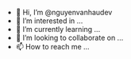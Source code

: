 - 👋 Hi, I’m @nguyenvanhaudev
- 👀 I’m interested in ...
- 🌱 I’m currently learning ...
- 💞️ I’m looking to collaborate on ...
- 📫 How to reach me ...

<!---
nguyenvanhaudev/nguyenvanhaudev is a ✨ special ✨ repository because its `README.md` (this file) appears on your GitHub profile.
You can click the Preview link to take a look at your changes.
--->
